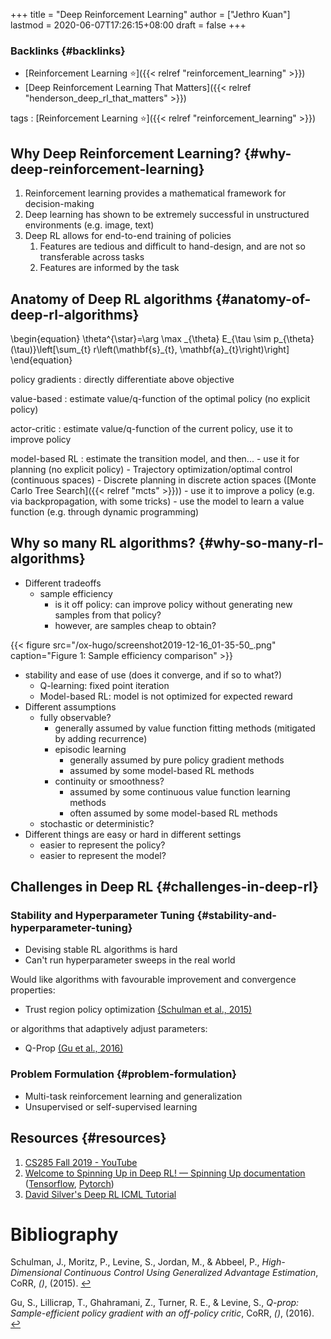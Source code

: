 +++
title = "Deep Reinforcement Learning"
author = ["Jethro Kuan"]
lastmod = 2020-06-07T17:26:15+08:00
draft = false
+++

### Backlinks {#backlinks}

- [Reinforcement Learning ⭐]({{< relref "reinforcement_learning" >}})
- [Deep Reinforcement Learning That Matters]({{< relref "henderson_deep_rl_that_matters" >}})

tags
: [Reinforcement Learning ⭐]({{< relref "reinforcement_learning" >}})

## Why Deep Reinforcement Learning? {#why-deep-reinforcement-learning}

1.  Reinforcement learning provides a mathematical framework for decision-making
2.  Deep learning has shown to be extremely successful in unstructured
    environments (e.g. image, text)
3.  Deep RL allows for end-to-end training of policies
    1.  Features are tedious and difficult to hand-design, and are not
        so transferable across tasks
    2.  Features are informed by the task

## Anatomy of Deep RL algorithms {#anatomy-of-deep-rl-algorithms}

\begin{equation}
\theta^{\star}=\arg \max \_{\theta} E\_{\tau \sim p\_{\theta}(\tau)}\left[\sum\_{t} r\left(\mathbf{s}\_{t}, \mathbf{a}\_{t}\right)\right]
\end{equation}

policy gradients
: directly differentiate above objective

value-based
: estimate value/q-function of the optimal policy (no
explicit policy)

actor-critic
: estimate value/q-function of the current policy, use
it to improve policy

model-based RL
: estimate the transition model, and then... - use it for planning (no explicit policy) - Trajectory optimization/optimal control (continuous spaces) - Discrete planning in discrete action spaces ([Monte Carlo Tree Search]({{< relref "mcts" >}})) - use it to improve a policy (e.g. via backpropagation, with some tricks) - use the model to learn a value function (e.g. through dynamic programming)

## Why so many RL algorithms? {#why-so-many-rl-algorithms}

- Different tradeoffs
  - sample efficiency
    - is it off policy: can improve policy without generating new
      samples from that policy?
    - however, are samples cheap to obtain?

{{< figure src="/ox-hugo/screenshot2019-12-16_01-35-50_.png" caption="Figure 1: Sample efficiency comparison" >}}

- stability and ease of use (does it converge, and if so to what?)
  - Q-learning: fixed point iteration
  - Model-based RL: model is not optimized for expected reward
- Different assumptions
  - fully observable?
    - generally assumed by value function fitting methods (mitigated
      by adding recurrence)
    - episodic learning
      - generally assumed by pure policy gradient methods
      - assumed by some model-based RL methods
    - continuity or smoothness?
      - assumed by some continuous value function learning methods
      - often assumed by some model-based RL methods
  - stochastic or deterministic?
- Different things are easy or hard in different settings
  - easier to represent the policy?
  - easier to represent the model?

## Challenges in Deep RL {#challenges-in-deep-rl}

### Stability and Hyperparameter Tuning {#stability-and-hyperparameter-tuning}

- Devising stable RL algorithms is hard
- Can't run hyperparameter sweeps in the real world

Would like algorithms with favourable improvement and convergence
properties:

- Trust region policy optimization
  <a id="57393aa8ebb8846c7181c31bfd5fbe89" href="#schulman15_high_dimen_contin_contr_using">(Schulman et al., 2015)</a>

or algorithms that adaptively adjust parameters:

- Q-Prop <a id="23ad5881923885616b0afd34dad9df52" href="#gu16_q_prop">(Gu et al., 2016)</a>

### Problem Formulation {#problem-formulation}

- Multi-task reinforcement learning and generalization
- Unsupervised or self-supervised learning

## Resources {#resources}

1.  [CS285 Fall 2019 - YouTube](https://www.youtube.com/playlist?list=PLkFD6%5F40KJIwhWJpGazJ9VSj9CFMkb79A)
2.  [Welcome to Spinning Up in Deep RL! — Spinning Up documentation](https://spinningup.openai.com/en/latest/)
    ([Tensorflow](https://github.com/openai/spinningup), [Pytorch](https://github.com/kashif/firedup/))
3.  [David Silver's Deep RL ICML Tutorial](https://www.icml.cc/2016/tutorials/deep%5Frl%5Ftutorial.pdf)

# Bibliography

<a id="schulman15_high_dimen_contin_contr_using" target="_blank">Schulman, J., Moritz, P., Levine, S., Jordan, M., & Abbeel, P., _High-Dimensional Continuous Control Using Generalized Advantage Estimation_, CoRR, _()_, (2015). </a> [↩](#57393aa8ebb8846c7181c31bfd5fbe89)

<a id="gu16_q_prop" target="_blank">Gu, S., Lillicrap, T., Ghahramani, Z., Turner, R. E., & Levine, S., _Q-prop: Sample-efficient policy gradient with an off-policy critic_, CoRR, _()_, (2016). </a> [↩](#23ad5881923885616b0afd34dad9df52)
